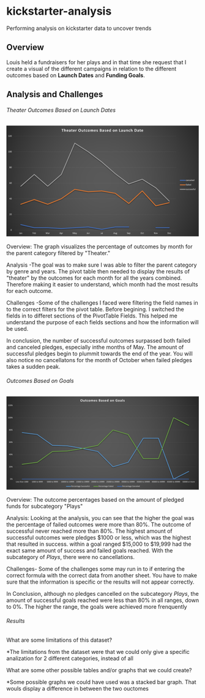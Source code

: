# kickstarter-analysis
Performing analysis on kickstarter data to uncover trends

## Overview
Louis held a fundraisers for her plays and in that time she request that I create a visual of the different campaigns in relation to the different outcomes based on **Launch Dates** and **Funding Goals**. 

## Analysis and Challenges

###### Theater Outcomes Based on Launch Dates

![Graph1](https://github.com/oroosevelt/kickstarter-analysis/blob/main/Theater_Outcome_vs_Launch.png)

Overview: The graph visualizes the percentage of outcomes by month for the parent category filtered by "Theater."

Analysis -The goal was to make sure I was able to filter the parent category by genre and years. The pivot table then needed to display the results of "theater" by the outcomes for each month for all the years combined. Therefore making it easier to understand, which month had the most results for each outcome.

Challenges -Some of the challenges I faced were filtering the field names in to the correct filters for the pivot table. Before begining. I switched the fields in to differet sections of the PivotTable Fields. This helped me understand the purpose of each fields sections and how the information will be used. 

In conclusion, the number of successful outcomes surpassed both failed and canceled pledges, especially inthe months of May. The amount of successful pledges begin to plummit towards the end of the year. You will also notice no cancellatons for the month of October when failed pledges takes a sudden peak. 

###### Outcomes Based on Goals

![Graph2](https://github.com/oroosevelt/kickstarter-analysis/blob/main/Outcomes_vs_Goals.png)

Overview: The outcome percentages based on the amount of pledged funds for subcategory "Plays"

Analysis: Looking at the analysis, you can see that the higher the goal was the percentage of failed outcomes were more than 80%. The outcome of successful never reached more than 80%. The highest amount of successful outcomes were pledges $1000 or less, which was the highest that resulted in success. within a goal ranged $15,000 to $19,999 had the exact same amount of success and failed goals reached. With the subcategory of _Plays_, there were no cancellations.

Challenges- Some of the challenges some may run in to if entering the correct formula with the correct data from another sheet. You have to make sure that the information is specific or the results will not appear correctly. 

In Conclusion, although no pledges cancelled on the subcategory _Plays_, the amount of successful goals reached were less than 80% in all ranges, down to 0%. The higher the range, the goals were achieved more frenquently 

###### Results
What are some limitations of this dataset?

*The limitations from the dataset were that we could only give a specific analization for 2 different categories, instead of all
    
What are some other possible tables and/or graphs that we could create?

*Some possible graphs we could have used was a stacked bar graph. That wouls display a difference in between the two ouctomes 
